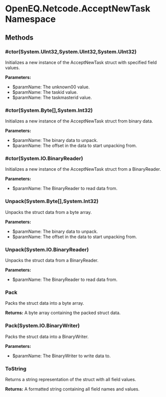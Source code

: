 ﻿# OpenEQ.Netcode.AcceptNewTask Namespace

## Methods

### #ctor(System.UInt32,System.UInt32,System.UInt32)

Initializes a new instance of the AcceptNewTask struct with specified field values.

**Parameters:**

- $paramName: The unknown00 value.
- $paramName: The taskid value.
- $paramName: The taskmasterid value.

### #ctor(System.Byte[],System.Int32)

Initializes a new instance of the AcceptNewTask struct from binary data.

**Parameters:**

- $paramName: The binary data to unpack.
- $paramName: The offset in the data to start unpacking from.

### #ctor(System.IO.BinaryReader)

Initializes a new instance of the AcceptNewTask struct from a BinaryReader.

**Parameters:**

- $paramName: The BinaryReader to read data from.

### Unpack(System.Byte[],System.Int32)

Unpacks the struct data from a byte array.

**Parameters:**

- $paramName: The binary data to unpack.
- $paramName: The offset in the data to start unpacking from.

### Unpack(System.IO.BinaryReader)

Unpacks the struct data from a BinaryReader.

**Parameters:**

- $paramName: The BinaryReader to read data from.

### Pack

Packs the struct data into a byte array.

**Returns:** A byte array containing the packed struct data.

### Pack(System.IO.BinaryWriter)

Packs the struct data into a BinaryWriter.

**Parameters:**

- $paramName: The BinaryWriter to write data to.

### ToString

Returns a string representation of the struct with all field values.

**Returns:** A formatted string containing all field names and values.


